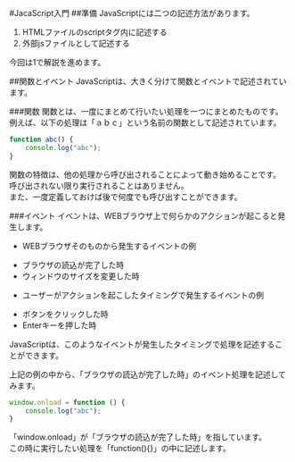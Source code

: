 #JacaScript入門
##準備
JavaScriptには二つの記述方法があります。
1. HTMLファイルのscriptタグ内に記述する
2. 外部jsファイルとして記述する

今回は1で解説を進めます。


##関数とイベント
JavaScriptは、大きく分けて関数とイベントで記述されています。

###関数
関数とは、一度にまとめて行いたい処理を一つにまとめたものです。  
例えば、以下の処理は「ａｂｃ」という名前の関数として記述されています。
```javascript
function abc() {  
    console.log("abc");  
}
```

関数の特徴は、他の処理から呼び出されることによって動き始めることです。  
呼び出されない限り実行されることはありません。  
また、一度定義しておけば後で何度でも呼び出すことができます。

###イベント
イベントは、WEBブラウザ上で何らかのアクションが起こると発生します。

 - WEBブラウザそのものから発生するイベントの例
  + ブラウザの読込が完了した時
  + ウィンドウのサイズを変更した時
 - ユーザーがアクションを起こしたタイミングで発生するイベントの例
  + ボタンをクリックした時
  + Enterキーを押した時

JavaScriptは、このようなイベントが発生したタイミングで処理を記述することができます。

上記の例の中から、「ブラウザの読込が完了した時」のイベント処理を記述してみます。  
```javascript
window.onload = function () {
    console.log("abc");
}
```
「window.onload」が「ブラウザの読込が完了した時」を指しています。  
この時に実行したい処理を「function(){}」の中に記述します。

